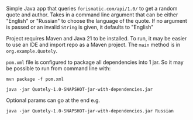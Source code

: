 Simple Java app that queries `forismatic.com/api/1.0/` to get a random quote and author. 
Takes in a command line argument that can be either "English" or "Russian" to choose the language of the quote.
If no argument is passed or an invalid `String` is given, it defaults to "English"

Project requires Maven and Java 21 to be installed. To run, it may be easier to use an IDE and import repo as a 
Maven project. The `main` method is in `org.example.Quotely`.

`pom.xml` file is configured to package all dependencies into 1 jar. 
So it may be possible to run from command line with: 

`mvn package -f pom.xml`

`java -jar Quotely-1.0-SNAPSHOT-jar-with-dependencies.jar`

Optional params can go at the end e.g.

`java -jar Quotely-1.0-SNAPSHOT-jar-with-dependencies.jar Russian`